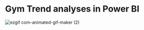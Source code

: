 # Gym Trend analyses in Power BI


![ezgif com-animated-gif-maker (2)](https://github.com/tguimas/Portfolio/assets/115223702/bda22944-2afd-489e-8cef-99c78a86b726)


